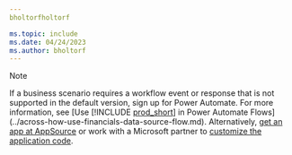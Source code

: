 ```yaml
---
bholtorfholtorf

ms.topic: include
ms.date: 04/24/2023
ms.author: bholtorf
---
```


> [!NOTE]
> If a business scenario requires a workflow event or response that is not supported in the default version, sign up for Power Automate. For more information, see [Use [!INCLUDE [prod_short](prod_short.md)] in Power Automate Flows](../across-how-use-financials-data-source-flow.md). Alternatively, [get an app at AppSource](https://go.microsoft.com/fwlink/?linkid=2081646) or work with a Microsoft partner to [customize the application code](/dynamics365/business-central/dev-itpro/developer/devenv-walkthrough-workflow-events-responses).
